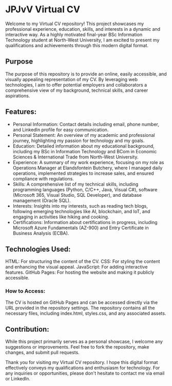 # JPJvV Virtual CV
Welcome to my Virtual CV repository! This project showcases my professional experience, education, skills, and interests in a dynamic and interactive way. As a highly motivated final-year BSc Information Technology student at North-West University, I am excited to present my qualifications and achievements through this modern digital format.

## Purpose
The purpose of this repository is to provide an online, easily accessible, and visually appealing representation of my CV. By leveraging web technologies, I aim to offer potential employers and collaborators a comprehensive view of my background, technical skills, and career aspirations.

## Features:
- Personal Information: Contact details including email, phone number, and LinkedIn profile for easy communication.
- Personal Statement: An overview of my academic and professional journey, highlighting my passion for technology and my goals.
- Education: Detailed information about my educational background, including my BSc in Information Technology and BCom in Economic Sciences & International Trade from North-West University.
- Experience: A summary of my work experience, focusing on my role as Operations Manager at Elandsfontein Butchery, where I managed daily operations, implemented strategies to increase sales, and ensured compliance with regulations.
- Skills: A comprehensive list of my technical skills, including programming languages (Python, C/C++, Java, Visual C#), software (Microsoft 365, Visual Studio, SQL Developer), and database management (Oracle SQL).
- Interests: Insights into my interests, such as reading tech blogs, following emerging technologies like AI, blockchain, and IoT, and engaging in activities like hiking and cooking.
- Certifications: Information about certifications in progress, including Microsoft Azure Fundamentals (AZ-900) and Entry Certificate in Business Analysis (ECBA).
## Technologies Used:
HTML: For structuring the content of the CV.
CSS: For styling the content and enhancing the visual appeal.
JavaScript: For adding interactive features.
GitHub Pages: For hosting the website and making it publicly accessible.
### How to Access:
The CV is hosted on GitHub Pages and can be accessed directly via the URL provided in the repository settings. The repository contains all the necessary files, including index.html, styles.css, and any associated assets.

## Contribution:
While this project primarily serves as a personal showcase, I welcome any suggestions or improvements. Feel free to fork the repository, make changes, and submit pull requests.

Thank you for visiting my Virtual CV repository. I hope this digital format effectively conveys my qualifications and enthusiasm for technology. For any inquiries or opportunities, please don't hesitate to contact me via email or LinkedIn.

